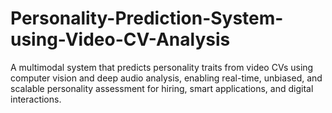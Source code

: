 # Personality-Prediction-System-using-Video-CV-Analysis
A multimodal system that predicts personality traits from video CVs using computer vision and deep audio analysis, enabling real-time, unbiased, and scalable personality assessment for hiring, smart applications, and digital interactions.
